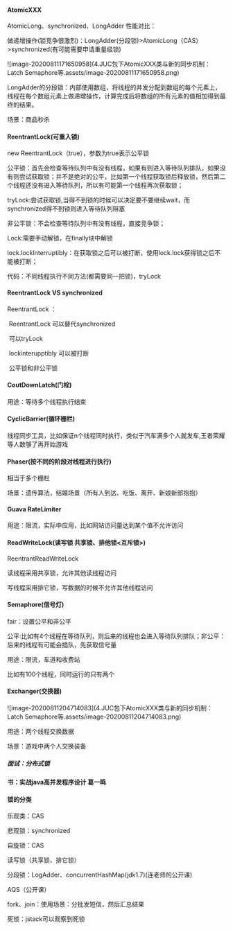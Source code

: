 #### AtomicXXX

AtomicLong、synchronized、LongAdder 性能对比：

做递增操作(锁竞争很激烈)：LongAdder(分段锁)>AtomicLong（CAS）>synchronized(有可能需要申请重量级锁)

![image-20200811171650958](4.JUC包下AtomicXXX类与新的同步机制：Latch Semaphore等.assets/image-20200811171650958.png)

LongAdder的分段锁：内部使用数组，将线程的并发分配到数组的每个元素上，线程在每个数组元素上做递增操作，计算完成后将数组的所有元素的值相加得到最终的结果。

场景：商品秒杀

#### ReentrantLock(可重入锁)

new ReentrantLock（true），参数为true表示公平锁

公平锁：首先会检查等待队列中有没有线程，如果有则进入等待队列排队，如果没有则尝试获取锁；并不是绝对的公平，比如第一个线程获取锁后释放锁，然后第二个线程还没有进入等待队列，所以有可能第一个线程再次获取锁；

tryLock:尝试获取锁,当得不到锁的时候可以决定要不要继续wait，而synchronized得不到锁则进入等待队列阻塞

非公平锁：不会检查等待队列中有没有线程，直接竞争锁；

Lock:需要手动解锁，在finally块中解锁

lock.lockInterruptibly：在获取锁之后可以被打断，使用lock.lock获得锁之后不能被打断；

代码：不同线程执行不同方法(都需要同一把锁)，tryLock

#### ReentrantLock VS synchronized

ReentrantLock ：

​	ReentrantLock 可以替代synchronized

​	可以tryLock

​	lockinterupptibly 可以被打断

​	公平锁和非公平锁

#### CoutDownLatch(门栓)

用途：等待多个线程执行结束

#### CyclicBarrier(循环栅栏)

线程同步工具，比如保证n个线程同时执行，类似于汽车满多个人就发车,王者荣耀等人数够了再开始游戏

#### Phaser(按不同的阶段对线程进行执行)

相当于多个栅栏

场景：遗传算法，结婚场景（所有人到达、吃饭、离开、新娘新郎抱抱）

#### Guava RateLimiter

用途：限流，实际中应用，比如网站访问量达到某个值不允许访问

#### ReadWriteLock(读写锁 共享锁、排他锁<互斥锁>)

ReentrantReadWriteLock

读线程采用共享锁，允许其他读线程访问

写线程采用排它锁，写数据的时候不允许其他线程访问

#### Semaphore(信号灯)

fair：设置公平和非公平

公平:比如有4个线程在等待队列，则后来的线程也会进入等待队列排队；非公平：后来的线程有可能会插队，先获取信号量

用途：限流，车道和收费站

比如有100个线程，同时运行的只有两个

#### Exchanger(交换器)

![image-20200811204714083](4.JUC包下AtomicXXX类与新的同步机制：Latch Semaphore等.assets/image-20200811204714083.png)

用途：两个线程交换数据

场景：游戏中两个人交换装备

##### 面试：分布式锁

#### 书：实战java高并发程序设计 葛一鸣

#### 锁的分类

乐观类：CAS

悲观锁：synchronized

自旋锁：CAS

读写锁（共享锁、排它锁）

分段锁：LogAdder、concurrentHashMap(jdk1.7)(连老师的公开课)

AQS（公开课）

fork、join：使用场景：分批发短信，然后汇总结果

死锁：jstack可以观察到死锁